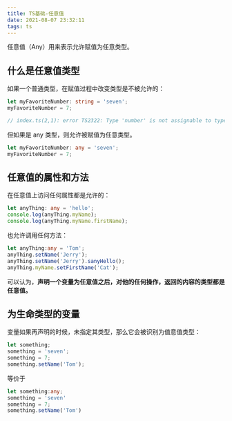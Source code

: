 ```yaml
---
title: TS基础-任意值
date: 2021-08-07 23:32:11
tags: ts
---
```


任意值（Any）用来表示允许赋值为任意类型。

## 什么是任意值类型

如果一个普通类型，在赋值过程中改变类型是不被允许的：

```ts
let myFavoriteNumber: string = 'seven';
myFavoriteNumber = 7;

// index.ts(2,1): error TS2322: Type 'number' is not assignable to type 'string'
```

但如果是 any 类型，则允许被赋值为任意类型。

```ts
let myFavoriteNumber: any = 'seven';
myFavoriteNumber = 7;
```

## 任意值的属性和方法

在任意值上访问任何属性都是允许的：

```ts
let anyThing: any = 'hello';
console.log(anyThing.myName);
console.log(anyThing.myName.firstName);
```

也允许调用任何方法：

```ts
let anyThing:any = 'Tom';
anyThing.setName('Jerry');
anyThing.setName('Jerry').sanyHello();
anyThing.myName.setFirstName('Cat');
```
<!-- any 这也太 any（任意) 了 -->

可以认为，**声明一个变量为任意值之后，对他的任何操作，返回的内容的类型都是任意值。**

## 为生命类型的变量

变量如果再声明的时候，未指定其类型，那么它会被识别为值意值类型：
<!-- 还有这种好事 果然 anyscript 啊 -->
```ts
let something;
something = 'seven';
something = 7;
something.setName('Tom');
```

等价于

```ts
let something:any;
something = 'seven'
something = 7;
something.setName('Tom')
```
